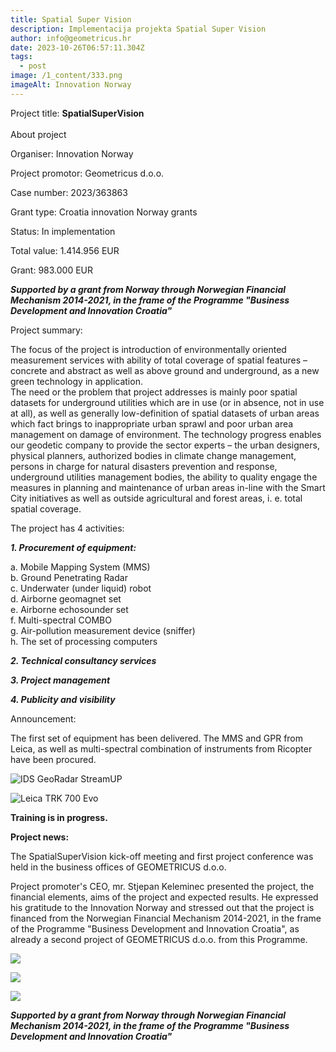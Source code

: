 ```yaml
---
title: Spatial Super Vision
description: Implementacija projekta Spatial Super Vision
author: info@geometricus.hr
date: 2023-10-26T06:57:11.304Z
tags:
  - post
image: /1_content/333.png
imageAlt: Innovation Norway
---
```





P﻿roject title: **SpatialSuperVision**\
\
About project

Organiser: Innovation Norway

Project promotor: Geometricus d.o.o.

Case number: 2023/363863

Grant type: Croatia innovation Norway grants

Status: In implementation

Total value: 1.414.956 EUR

Grant: 983.000 EUR

***Supported by a grant from Norway through Norwegian Financial Mechanism 2014-2021, in the frame of the Programme "Business Development and Innovation Croatia"***

Project summary:

The focus of the project is introduction of environmentally oriented measurement services with ability of total coverage of spatial features – concrete and abstract as well as above ground and underground, as a new green technology in application.\
The need or the problem that project addresses is mainly poor spatial datasets for underground utilities which are in use (or in absence, not in use at all), as well as generally low-definition of spatial datasets of urban areas which fact brings to inappropriate urban sprawl and poor urban area management on damage of environment. The technology progress enables our geodetic company to provide the sector experts – the urban designers, physical planners, authorized bodies in climate change management, persons in charge for natural disasters prevention and response, underground utilities management bodies, the ability to quality engage the measures in planning and maintenance of urban areas in-line with the Smart City initiatives as well as outside agricultural and forest areas, i. e. total spatial coverage.

The project has 4 activities:

***1. Procurement of equipment:***  

a. Mobile Mapping System (MMS) \
b. Ground Penetrating Radar \
c. Underwater (under liquid) robot \
d. Airborne geomagnet set \
e. Airborne echosounder set \
f. Multi-spectral COMBO \
g. Air-pollution measurement device (sniffer) \
h. The set of processing computers 

***2. Technical consultancy services***

***3. Project management***

***4. Publicity and visibility***

Announcement:

The first set of equipment has been delivered. The MMS and GPR from Leica, as well as multi-spectral combination of instruments from Ricopter have been procured.

![IDS GeoRadar StreamUP](/1_content/capture2-small-.png "IDS GeoRadar StreamUP")





![Leica TRK 700 Evo](/1_content/capture-small-.png "Leica TRK 700 Evo")

**T﻿raining is in progress.**

**Project news:**

The SpatialSuperVision kick-off meeting and first project conference was held in the business offices of GEOMETRICUS d.o.o.

Project promoter's CEO, mr. Stjepan Keleminec presented the project, the financial elements, aims of the project and expected results. He expressed his gratitude to the Innovation Norway and stressed out that the project is financed from the Norwegian Financial Mechanism 2014-2021, in the frame of the Programme "Business Development and Innovation Croatia", as already a second project of GEOMETRICUS d.o.o. from this Programme. 

![](/1_content/444-small-.png)





![](/1_content/555-small-.png)





![](/1_content/666-small-.png)



***Supported by a grant from Norway through Norwegian Financial Mechanism 2014-2021, in the frame of the Programme "Business Development and Innovation Croatia"***
